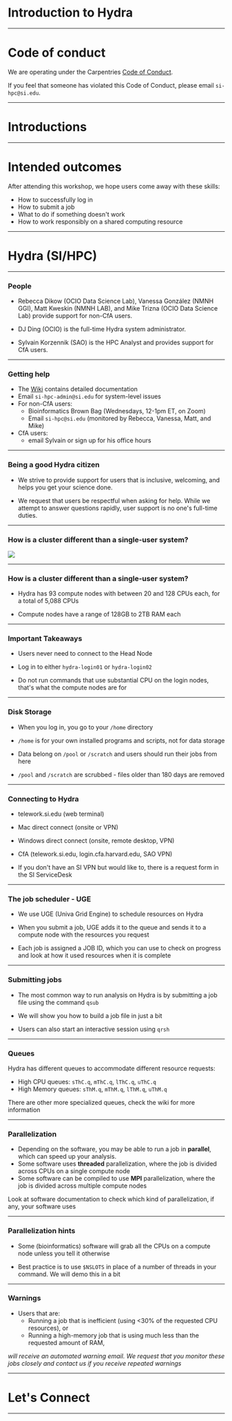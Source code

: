 <style>
.reveal h1,
.reveal h2,
.reveal h3,
.reveal h4,
.reveal h5,
.reveal h6 {
  text-transform: none;
}	
</style>

# Introduction to Hydra

---

# Code of conduct 
We are operating under the Carpentries [Code of Conduct](https://docs.carpentries.org/topic_folders/policies/code-of-conduct.html). 

If you feel that someone has violated this Code of Conduct, please email `si-hpc@si.edu`.

---

# Introductions 

---

# Intended outcomes 
After attending this workshop, we hope users come away with these skills:

* How to successfully log in
* How to submit a job
* What to do if something doesn't work
* How to work responsibly on a shared computing resource

---

# Hydra (SI/HPC)

---

### People

* Rebecca Dikow (OCIO Data Science Lab), Vanessa González (NMNH GGI), Matt Kweskin (NMNH LAB), and Mike Trizna (OCIO Data Science Lab) provide support for non-CfA users.

* DJ Ding (OCIO) is the full-time Hydra system administrator.
* Sylvain Korzennik (SAO) is the HPC Analyst and provides support for CfA users. 

---

### Getting help 
* The [Wiki](https://confluence.si.edu/display/HPC/High+Performance+Computing) contains detailed documentation
* Email `si-hpc-admin@si.edu` for system-level issues
* For non-CfA users: 
	* 	Bioinformatics Brown Bag (Wednesdays, 12-1pm ET, on Zoom) 
	* Email `si-hpc@si.edu` (monitored by Rebecca, Vanessa, Matt, and Mike) 
* CfA users:
	* email Sylvain or sign up for his office hours


---

### Being a good Hydra citizen
* We strive to provide support for users that is inclusive, welcoming, and helps you get your science done. 

* We request that users be respectful when asking for help. While we attempt to answer questions rapidly, user support is no one's full-time duties.

---

### How is a cluster different than a single-user system?


![](https://i.imgur.com/nf1YzbQ.jpg)


---

### How is a cluster different than a single-user system?
* Hydra has 93 compute nodes with between 20 and 128 CPUs each, for a total of 5,088 CPUs

* Compute nodes have a range of 128GB to 2TB RAM each


---


### Important Takeaways

* Users never need to connect to the Head Node

* Log in to either `hydra-login01` or `hydra-login02`

* Do not run commands that use substantial CPU on the login nodes, that's what the compute nodes are for


---

### Disk Storage 

* When you log in, you go to your `/home` directory

* `/home` is for your own installed programs and scripts, not for data storage

* Data belong on `/pool` or `/scratch` and users should run their jobs from here

* `/pool` and `/scratch` are scrubbed - files older than 180 days are removed 

---

### Connecting to Hydra

* telework.si.edu (web terminal) 
* Mac direct connect (onsite or VPN) 
* Windows direct connect (onsite, remote desktop, VPN)
* CfA (telework.si.edu, login.cfa.harvard.edu, SAO VPN)

* If you don't have an SI VPN but would like to, there is a request form in the SI ServiceDesk

---

### The job scheduler - UGE

* We use UGE (Univa Grid Engine) to schedule resources on Hydra

* When you submit a job, UGE adds it to the queue and sends it to a compute node with the resources you request

* Each job is assigned a JOB ID, which you can use to check on progress and look at how it used resources when it is complete

---

### Submitting jobs

* The most common way to run analysis on Hydra is by submitting a job file using the command `qsub`

* We will show you how to build a job file in just a bit

* Users can also start an interactive session using `qrsh`

---

### Queues
Hydra has different queues to accommodate different resource requests:
* High CPU queues: `sThC.q`, `mThC.q`, `lThC.q`, `uThC.q`
* High Memory queues: `sThM.q`, `mThM.q`, `lThM.q`, `uThM.q`

There are other more specialized queues, check the wiki for more information

---

### Parallelization
* Depending on the software, you may be able to run a job in **parallel**, which can speed up your analysis.
* Some software uses **threaded** parallelization, where the job is divided across CPUs on a single compute node
* Some software can be compiled to use **MPI** parallelization, where the job is divided across multiple compute nodes


Look at software documentation to check which kind of parallelization, if any, your software uses

---

### Parallelization hints
* Some (bioinformatics) software will grab all the CPUs on a compute node unless you tell it otherwise

* Best practice is to use `$NSLOTS` in place of a number of threads in your command. We will demo this in a bit

---

### Warnings

* Users that are:
    * Running a job that is inefficient (using <30% of the requested CPU resources), or
    * Running a high-memory job that is using much less than the requested amount of RAM,

*will receive an automated warning email. We request that you monitor these jobs closely and contact us if you receive repeated warnings*

---

# Let's Connect

---
